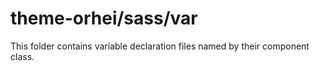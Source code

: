 # theme-orhei/sass/var

This folder contains variable declaration files named by their component class.
